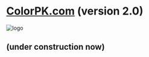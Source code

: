 # [ColorPK.com](http://www.colorpk.com)  (version 2.0)
![logo](https://github.com/zj1926/vp2/blob/master/logo.png "colorpk.com")
## (under construction now)
